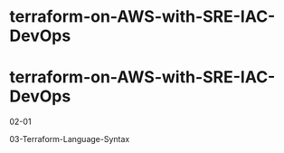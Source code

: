 # terraform-on-AWS-with-SRE-IAC-DevOps
# terraform-on-AWS-with-SRE-IAC-DevOps



02-01

03-Terraform-Language-Syntax